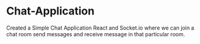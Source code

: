 # Chat-Application

Created a Simple Chat Application React and Socket.io where we can join a chat room send messages and receive message in that particular room.

